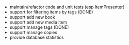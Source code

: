 - maintain/refactor code and unit tests (esp ItemPresenter)
- support for filtering items by tags (DONE)
- support add new book
- support add new media item
- support manage tags (DONE)
- support manage copies
- provide database statistics